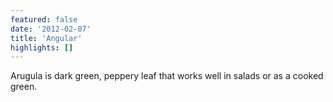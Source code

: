 ```yaml
---
featured: false
date: '2012-02-07'
title: 'Angular'
highlights: []
---
```


Arugula is dark green, peppery leaf that works well in salads or as a cooked green. 
